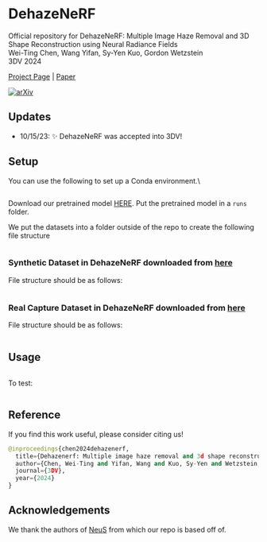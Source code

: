 # DehazeNeRF

Official repository for DehazeNeRF: Multiple Image Haze Removal and 3D Shape Reconstruction
using Neural Radiance Fields\
Wei-Ting Chen, Wang Yifan, Sy-Yen Kuo, Gordon Wetzstein\
3DV 2024

[Project Page](https://ccnguyen.github.io/diffusion-in-the-dark/) | [Paper](https://arxiv.org/pdf/2303.11364.pdf)

[![arXiv](https://img.shields.io/badge/arXiv-2303.04291-b31b1b.svg)](https://arxiv.org/pdf/2303.11364.pdf)

## Updates
- 10/15/23: ✨ DehazeNeRF was accepted into 3DV!


## Setup
You can use the following to set up a Conda environment.\

```

```
Download our pretrained model [HERE](). Put the pretrained model in a `runs` folder.

We put the datasets into a folder outside of the repo to create the following file structure
```python

```

### Synthetic Dataset in DehazeNeRF downloaded from [here]()
File structure should be as follows:
```python

```

### Real Capture Dataset in DehazeNeRF downloaded from [here]()
File structure should be as follows:
```python

```


## Usage
```

```



To test:
```
```


## Reference
If you find this work useful, please consider citing us!
```python
@inproceedings{chen2024dehazenerf,
  title={Dehazenerf: Multiple image haze removal and 3d shape reconstruction using neural radiance fields},
  author={Chen, Wei-Ting and Yifan, Wang and Kuo, Sy-Yen and Wetzstein, Gordon},
  journal={3DV},
  year={2024}
}
```


## Acknowledgements
We thank the authors of [NeuS](https://lingjie0206.github.io/papers/NeuS/) from which our repo is based off of.
